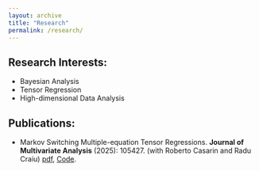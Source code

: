 ```yaml
---
layout: archive
title: "Research"
permalink: /research/
---
```


Research Interests:
------
- Bayesian Analysis
- Tensor Regression
- High-dimensional Data Analysis

Publications:
------
- Markov Switching Multiple-equation Tensor Regressions. **Journal of Multivariate Analysis** (2025): 105427. (with Roberto Casarin and Radu Craiu) [pdf](https://doi.org/10.1016/j.jmva.2025.105427), [Code](https://github.com/qingwang13/Markov-Switching-Tensor-Regression.git).

[//]: # (Working Papers:)

[//]: # (------)

[//]: # (- Bayesian dimensionality reduction methods)